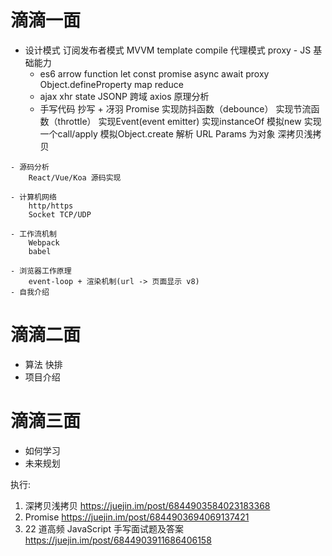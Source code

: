 # 滴滴一面
   - 设计模式
        订阅发布者模式 MVVM template compile
        代理模式 proxy
    - JS 基础能力
        - es6
            arrow function
            let const
            promise
            async await
            proxy
            Object.defineProperty
            map reduce
        - ajax
            xhr state
            JSONP 跨域
            axios 原理分析
        - 手写代码
            抄写 + 冴羽
            Promise
            实现防抖函数（debounce）
            实现节流函数（throttle）
            实现Event(event emitter)
            实现instanceOf
            模拟new
            实现一个call/apply
            模拟Object.create
            解析 URL Params 为对象
            深拷贝浅拷贝
    
    - 源码分析
        React/Vue/Koa 源码实现

    - 计算机网络
        http/https
        Socket TCP/UDP

    - 工作流机制
        Webpack
        babel

    - 浏览器工作原理
        event-loop + 渲染机制(url -> 页面显示 v8)
    - 自我介绍

# 滴滴二面
   - 算法
    快排
   - 项目介绍

# 滴滴三面
   - 如何学习
   - 未来规划

执行:
1. 深拷贝浅拷贝 https://juejin.im/post/6844903584023183368
2. Promise https://juejin.im/post/6844903694069137421
3. 22 道高频 JavaScript 手写面试题及答案 https://juejin.im/post/6844903911686406158